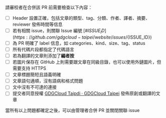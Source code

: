 請審校者在合併該 PR 前需要檢查以下內容：

- [ ] Header 設置正確，包括文章的類型、tag、分類、作者、譯者、摘要、reviewer 發佈時間等信息
- [ ] 若有相關 issue，則關聯 Issue 編號 [#${ISSUE_ID}](https://github.com/gdgcloud-taipei/website/issues/${ISSUE_ID})
- [ ] 為 PR 明確了 label 信息，如 categories、kind、size、tag、status
- [ ] 所有代碼片段都指定了代碼語言
- [ ] 若為翻譯的文章則添加了**編者按**
- [ ] 若圖片保存在 GitHub 上則需要跟文章在同級目錄，也可以使用外鏈圖片，但需要支持 HTTPS
- [ ] 文章標題簡短且語義明確
- [ ] 文章語句通順，沒有語病和格式問題
- [ ] 文中沒有不可達的連接
- [ ] 提交者同意授權 [GDGCloud Taipdi · GDGCloud Taipei](https://taipei.gdgcloud.tw/) 發佈原創或翻譯的文章

當所有以上問題都確定之後，可以由管理者合併 PR 並關閉關聯 issue